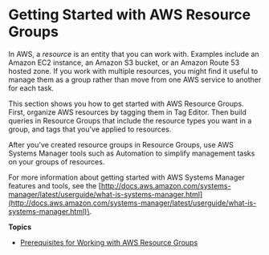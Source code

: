 # Getting Started with AWS Resource Groups<a name="gettingstarted"></a>

In AWS, a *resource* is an entity that you can work with\. Examples include an Amazon EC2 instance, an Amazon S3 bucket, or an Amazon Route 53 hosted zone\. If you work with multiple resources, you might find it useful to manage them as a group rather than move from one AWS service to another for each task\.

This section shows you how to get started with AWS Resource Groups\. First, organize AWS resources by tagging them in Tag Editor\. Then build queries in Resource Groups that include the resource types you want in a group, and tags that you've applied to resources\.

After you've created resource groups in Resource Groups, use AWS Systems Manager tools such as Automation to simplify management tasks on your groups of resources\. 

For more information about getting started with AWS Systems Manager features and tools, see the [http://docs.aws.amazon.com/systems-manager/latest/userguide/what-is-systems-manager.html](http://docs.aws.amazon.com/systems-manager/latest/userguide/what-is-systems-manager.html)\.

**Topics**
+ [Prerequisites for Working with AWS Resource Groups](gettingstarted-prereqs.md)